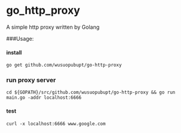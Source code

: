 # go_http_proxy
A simple http proxy written by Golang

###Usage:


#### install
``` shell
go get github.com/wusuopubupt/go-http-proxy
```

### run proxy server
```
cd ${GOPATH}/src/github.com/wusuopubupt/go-http-proxy && go run main.go -addr localhost:6666
```

#### test
``` shell
curl -x localhost:6666 www.google.com
```

